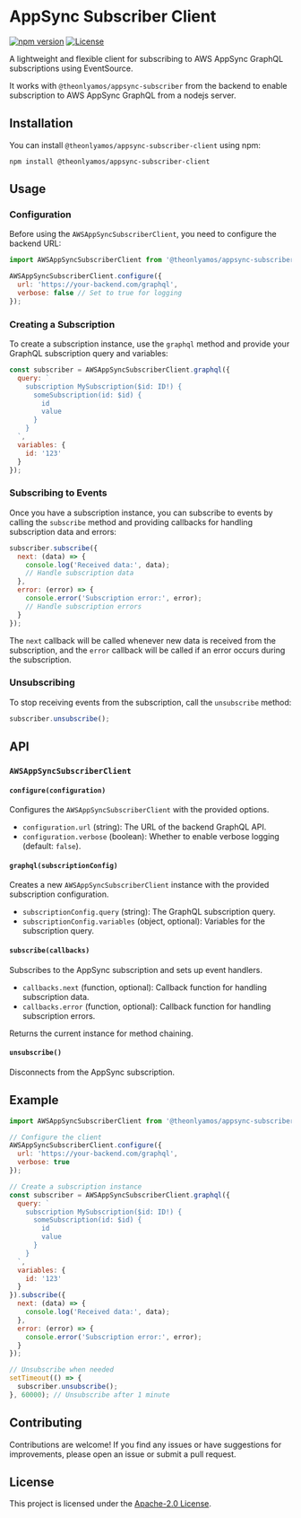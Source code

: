 # AppSync Subscriber Client

[![npm version](https://img.shields.io/npm/v/appsync-subscriber.svg)](https://www.npmjs.com/package/@theonlyamos/appsync-subscriber-client)
[![License](https://img.shields.io/badge/License-Apache%202.0-blue.svg)](https://opensource.org/licenses/Apache-2.0)


A lightweight and flexible client for subscribing to AWS AppSync GraphQL subscriptions using EventSource.

It works with `@theonlyamos/appsync-subscriber` from the backend to enable subscription to AWS AppSync GraphQL from a nodejs server.

## Installation

You can install `@theonlyamos/appsync-subscriber-client` using npm:

```
npm install @theonlyamos/appsync-subscriber-client
```

## Usage

### Configuration

Before using the `AWSAppSyncSubscriberClient`, you need to configure the backend URL:

```javascript
import AWSAppSyncSubscriberClient from '@theonlyamos/appsync-subscriber-client';

AWSAppSyncSubscriberClient.configure({
  url: 'https://your-backend.com/graphql',
  verbose: false // Set to true for logging
});
```

### Creating a Subscription

To create a subscription instance, use the `graphql` method and provide your GraphQL subscription query and variables:

```javascript
const subscriber = AWSAppSyncSubscriberClient.graphql({
  query: `
    subscription MySubscription($id: ID!) {
      someSubscription(id: $id) {
        id
        value
      }
    }
  `,
  variables: {
    id: '123'
  }
});
```

### Subscribing to Events

Once you have a subscription instance, you can subscribe to events by calling the `subscribe` method and providing callbacks for handling subscription data and errors:

```javascript
subscriber.subscribe({
  next: (data) => {
    console.log('Received data:', data);
    // Handle subscription data
  },
  error: (error) => {
    console.error('Subscription error:', error);
    // Handle subscription errors
  }
});
```

The `next` callback will be called whenever new data is received from the subscription, and the `error` callback will be called if an error occurs during the subscription.

### Unsubscribing

To stop receiving events from the subscription, call the `unsubscribe` method:

```javascript
subscriber.unsubscribe();
```

## API

### `AWSAppSyncSubscriberClient`

#### `configure(configuration)`

Configures the `AWSAppSyncSubscriberClient` with the provided options.

- `configuration.url` (string): The URL of the backend GraphQL API.
- `configuration.verbose` (boolean): Whether to enable verbose logging (default: `false`).

#### `graphql(subscriptionConfig)`

Creates a new `AWSAppSyncSubscriberClient` instance with the provided subscription configuration.

- `subscriptionConfig.query` (string): The GraphQL subscription query.
- `subscriptionConfig.variables` (object, optional): Variables for the subscription query.

#### `subscribe(callbacks)`

Subscribes to the AppSync subscription and sets up event handlers.

- `callbacks.next` (function, optional): Callback function for handling subscription data.
- `callbacks.error` (function, optional): Callback function for handling subscription errors.

Returns the current instance for method chaining.

#### `unsubscribe()`

Disconnects from the AppSync subscription.

## Example

```javascript
import AWSAppSyncSubscriberClient from '@theonlyamos/appsync-subscriber-client';

// Configure the client
AWSAppSyncSubscriberClient.configure({
  url: 'https://your-backend.com/graphql',
  verbose: true
});

// Create a subscription instance
const subscriber = AWSAppSyncSubscriberClient.graphql({
  query: `
    subscription MySubscription($id: ID!) {
      someSubscription(id: $id) {
        id
        value
      }
    }
  `,
  variables: {
    id: '123'
  }
}).subscribe({
  next: (data) => {
    console.log('Received data:', data);
  },
  error: (error) => {
    console.error('Subscription error:', error);
  }
});

// Unsubscribe when needed
setTimeout(() => {
  subscriber.unsubscribe();
}, 60000); // Unsubscribe after 1 minute
```

## Contributing

Contributions are welcome! If you find any issues or have suggestions for improvements, please open an issue or submit a pull request.

## License

This project is licensed under the [Apache-2.0 License](LICENSE).
